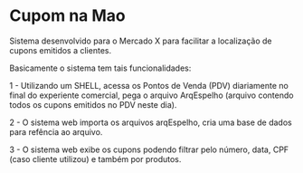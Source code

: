 # Cupom na Mao
 Sistema desenvolvido para o Mercado X para facilitar a localização de cupons emitidos a clientes.

 Basicamente o sistema tem tais funcionalidades:

 1 - Utilizando um SHELL, acessa os Pontos de Venda (PDV) diariamente no final do experiente comercial, pega o arquivo ArqEspelho (arquivo contendo todos os cupons emitidos no PDV neste dia).

 2 - O sistema web importa os arquivos arqEspelho, cria uma base de dados para refência ao arquivo.

 3 - O sistema web exibe os cupons podendo filtrar pelo número, data, CPF (caso cliente utilizou) e também por produtos.
